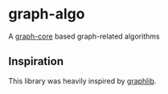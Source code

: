 # graph-algo
A [graph-core](https://github.com/oakfang/graph-core) based graph-related algorithms

## Inspiration
This library was heavily inspired by [graphlib](https://github.com/cpettitt/graphlib).